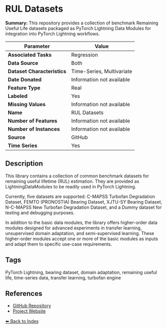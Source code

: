 # RUL Datasets

**Summary:** This repository provides a collection of benchmark Remaining Useful Life datasets packaged as PyTorch Lightning Data Modules for integration into PyTorch Lightning workflows.

| Parameter | Value |
| --- | --- |
| **Associated Tasks** | Regression |
| **Data Source** | Both |
| **Dataset Characteristics** | Time-Series, Multivariate |
| **Date Donated** | Information not available |
| **Feature Type** | Real |
| **Labeled** | Yes |
| **Missing Values** | Information not available |
| **Name** | RUL Datasets |
| **Number of Features** | Information not available |
| **Number of Instances** | Information not available |
| **Source** | GitHub |
| **Time Series** | Yes |

## Description

This library contains a collection of common benchmark datasets for remaining useful lifetime (RUL) estimation. They are provided as LightningDataModules to be readily used in PyTorch Lightning.

Currently, five datasets are supported: C-MAPSS Turbofan Degradation Dataset, FEMTO (PRONOSTIA) Bearing Dataset, XJTU-SY Bearing Dataset, N-C-MAPSS New Turbofan Degradation Dataset, and a Dummy dataset for testing and debugging purposes.

In addition to the basic data modules, the library offers higher-order data modules designed for advanced experiments in transfer learning, unsupervised domain adaptation, and semi-supervised learning. These higher-order modules accept one or more of the basic modules as inputs and adapt them to specific use-case requirements.

## Tags

PyTorch Lightning, bearing dataset, domain adaptation, remaining useful life, time-series data, transfer learning, turbofan engine

## References

- [GitHub Repository](https://github.com/tilman151/rul-datasets)
- [Project Website](https://krokotsch.eu/rul-datasets)

[⬅️ Back to Index](../README.md)
